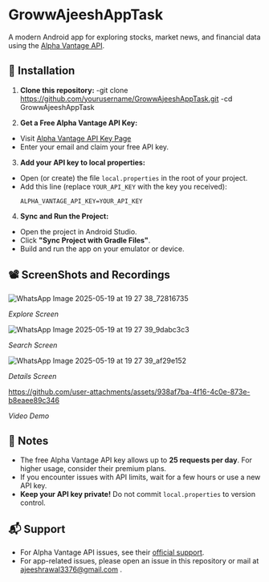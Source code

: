 # GrowwAjeeshAppTask

A modern Android app for exploring stocks, market news, and financial data using the [Alpha Vantage API](https://www.alphavantage.co/support/#api-key).


## 🚀 Installation

1. **Clone this repository:**
-git clone https://github.com/yourusername/GrowwAjeeshAppTask.git
-cd GrowwAjeeshAppTask

2. **Get a Free Alpha Vantage API Key:**
- Visit [Alpha Vantage API Key Page](https://www.alphavantage.co/support/#api-key)
- Enter your email and claim your free API key.

3. **Add your API key to local properties:**
- Open (or create) the file `local.properties` in the root of your project.
- Add this line (replace `YOUR_API_KEY` with the key you received):
  ```
  ALPHA_VANTAGE_API_KEY=YOUR_API_KEY
  ```

4. **Sync and Run the Project:**
- Open the project in Android Studio.
- Click **"Sync Project with Gradle Files"**.
- Build and run the app on your emulator or device.

## 📽️ ScreenShots and Recordings

![WhatsApp Image 2025-05-19 at 19 27 38_72816735](https://github.com/user-attachments/assets/d7ebbbef-ede1-4bdf-88aa-3e2aef4d881f)

*Explore Screen*



![WhatsApp Image 2025-05-19 at 19 27 39_9dabc3c3](https://github.com/user-attachments/assets/be50052b-188a-4359-ae4b-c210014d45b7)

*Search Screen*



![WhatsApp Image 2025-05-19 at 19 27 39_af29e152](https://github.com/user-attachments/assets/69ef080d-090f-4f4a-83d1-fb25e823757b)

*Details Screen*


https://github.com/user-attachments/assets/938af7ba-4f16-4c0e-873e-b8eaee89c346

*Video Demo*



## 📝 Notes

- The free Alpha Vantage API key allows up to **25 requests per day**. For higher usage, consider their premium plans.
- If you encounter issues with API limits, wait for a few hours or use a new API key.
- **Keep your API key private!** Do not commit `local.properties` to version control.

## 📬 Support

- For Alpha Vantage API issues, see their [official support](https://www.alphavantage.co/support/).
- For app-related issues, please open an issue in this repository or mail at ajeeshrawal3376@gmail.com .


